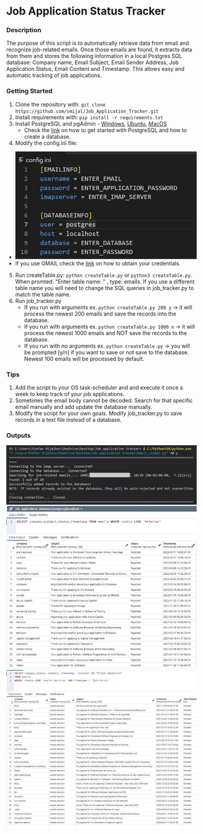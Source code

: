 # Job Application Status Tracker

### Description

The purpose of this script is to automatically retrieve data from email and recognize job-related emails. Once those emails are found, it extracts data from them and stores the following information in a local Postgres SQL database: Company name, Email Subject, Email Sender Address, Job Application Status, Email Content and Timestamp.
This allows easy and automatic tracking of job applications.

### Getting Started

1. Clone the repository with: ``` git clone https://github.com/smijal/Job_Application_Tracker.git ```
2. Install requirements with: ``` pip install -r requirements.txt ```
3. Install PostgreSQL and pgAdmin - [Windows](https://www.youtube.com/watch?v=e1MwsT5FJRQ), [Ubuntu](https://www.youtube.com/watch?v=lX9uMCSqqko), [MacOS](https://www.youtube.com/watch?v=1aybOgni7lI)
   - Check the [link](https://www.postgresqltutorial.com/postgresql-getting-started/) on how to get started with PostgreSQL and how to create a database.
4. Modify the config.ini file: 
- ![image](https://github.com/smijal/Job_Application_Tracker/blob/main/Images/configFIle.JPG)
- If you use GMAIL check the [link](https://coderzcolumn.com/tutorials/python/imaplib-simple-guide-to-manage-mailboxes-using-python) on how to obtain your credentials.
5. Run createTable.py: ``` python createTable.py ``` or ``` python3 createTable.py ```. When promted: "Enter table name: " , type: emails. If you use a different table name you will need to change the SQL queries in job_tracker.py to match the table name.
6. Run job_tracker.py
   - If you run with arguments ex. ``` python createTable.py 200 y ``` -> it will process the newest 200 emails and save the records into the database.
   - If you run with arguments ex. ``` python createTable.py 1000 n ``` -> it will process the newest 1000 emails and NOT save the records to the database.
   - If you run with no arguments ex. ``` python createTable.py ``` -> you will be prompted [y/n] if you want to save or not save to the database. Newest 100 emails will be processed by default.

### Tips

1. Add the script to your OS task-scheduler and and execute it once a week to keep track of your job applications.
2. Sometimes the email body cannot be decoded. Search for that specific email manually and add update the database manually.
3. Modify the script for your own goals. Modify job_tracker.py to save records in a text file instead of a database.

### Outputs
![image](https://github.com/smijal/Job_Application_Tracker/blob/main/Images/console_argv.JPG)
![image](https://github.com/smijal/Job_Application_Tracker/blob/main/Images/database_screenshot.JPG)
![image](https://github.com/smijal/Job_Application_Tracker/blob/main/Images/ghosted.JPG)



